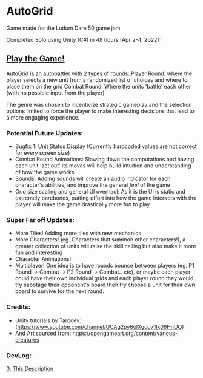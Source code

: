 # AutoGrid
Game made for the Ludum Dare 50 game jam 

Completed Solo using Unity (C#) in 48 hours (Apr 2-4, 2022):

## [Play the Game!](https://obscenebard.itch.io/autogrid "https://obscenebard.itch.io/autogrid") 

AutoGrid is an autobattler with 2 types of rounds:
  Player Round: where the player selects a new unit from a randomized list of choices and where to place them on the grid
  Combat Round: Where the units 'battle' each other (with no possible input from the player)

The genre was chosen to incentivize strategic gameplay and the selection options limited to force the player to make interesting decisions that lead to a more engaging experience.

### Potential Future Updates:
  - Bugfix 1: Unit Status Display (Currently hardcoded values are not correct for every screen size)
  - Combat Round Animations: Slowing down the computations and having each unit 'act out' its moves will help build intuition and understanding of how the game works
  - Sounds: Adding sounds will create an audio indicator for each character's abilities, and improve the general *feel* of the game
  - Grid size scaling and general UI overhaul: As it is the UI is static and extremely barebones, putting effort into how the game interacts with the player will make the game drastically more fun to play

### Super Far off Updates:
  - More Tiles! Adding more tiles with new mechanics
  - More Characters! (eg. Characters that summon other characters!), a greater collection of units will raise the skill ceiling but also make it more fun and interesting
  - Character Animations!
  - Multiplayer! One idea is to have rounds bounce between players (eg. P1 Round -> Combat -> P2 Round -> Combat.. etc), or maybe each player could have their own individual grids and each player round they would try sabotage their opponent's board then try choose a unit for their own board to survive for the next round.

### Credits:
  - Unity tutorials by Tarodev: (https://www.youtube.com/channel/UCAg2py6olXgod71Ix06HnUQ) 
  - And Art sourced from: https://opengameart.org/content/various-creatures

### DevLog: 
[0. This Description](README.md) 
